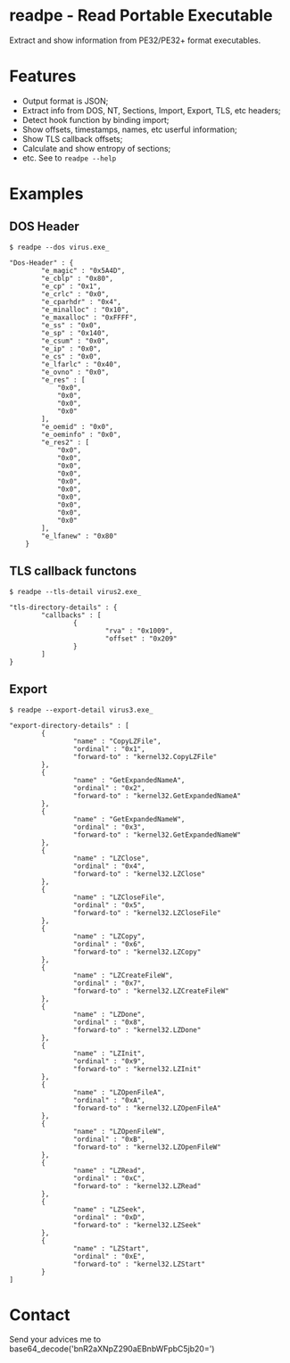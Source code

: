 readpe - Read Portable Executable
========================

Extract and show information from PE32/PE32+ format executables.

Features
========

* Output format is JSON;
* Extract info from DOS, NT, Sections, Import, Export, TLS, etc headers;
* Detect hook function by binding import;
* Show offsets, timestamps, names, etc userful information;
* Show TLS callback offsets;
* Calculate and show entropy of sections;
* etc. See to ```readpe --help```


Examples
========

DOS Header
----------

```$ readpe --dos virus.exe_```

```
"Dos-Header" : {
        "e_magic" : "0x5A4D",
        "e_cblp" : "0x80",
        "e_cp" : "0x1",
        "e_crlc" : "0x0",
        "e_cparhdr" : "0x4",
        "e_minalloc" : "0x10",
        "e_maxalloc" : "0xFFFF",
        "e_ss" : "0x0",
        "e_sp" : "0x140",
        "e_csum" : "0x0",
        "e_ip" : "0x0",
        "e_cs" : "0x0",
        "e_lfarlc" : "0x40",
        "e_ovno" : "0x0",
        "e_res" : [
            "0x0",
            "0x0",
            "0x0",
            "0x0"
        ],
        "e_oemid" : "0x0",
        "e_oeminfo" : "0x0",
        "e_res2" : [
            "0x0",
            "0x0",
            "0x0",
            "0x0",
            "0x0",
            "0x0",
            "0x0",
            "0x0",
            "0x0",
            "0x0"
        ],
        "e_lfanew" : "0x80"
    }
```

TLS callback functons
---------------------


```$ readpe --tls-detail virus2.exe_```
```
"tls-directory-details" : {
        "callbacks" : [
                {
                        "rva" : "0x1009",
                        "offset" : "0x209"
                }
        ]
}
```

Export
------

```$ readpe --export-detail virus3.exe_```
```
"export-directory-details" : [
        {
                "name" : "CopyLZFile",
                "ordinal" : "0x1",
                "forward-to" : "kernel32.CopyLZFile"
        },
        {
                "name" : "GetExpandedNameA",
                "ordinal" : "0x2",
                "forward-to" : "kernel32.GetExpandedNameA"
        },
        {
                "name" : "GetExpandedNameW",
                "ordinal" : "0x3",
                "forward-to" : "kernel32.GetExpandedNameW"
        },
        {
                "name" : "LZClose",
                "ordinal" : "0x4",
                "forward-to" : "kernel32.LZClose"
        },
        {
                "name" : "LZCloseFile",
                "ordinal" : "0x5",
                "forward-to" : "kernel32.LZCloseFile"
        },
        {
                "name" : "LZCopy",
                "ordinal" : "0x6",
                "forward-to" : "kernel32.LZCopy"
        },
        {
                "name" : "LZCreateFileW",
                "ordinal" : "0x7",
                "forward-to" : "kernel32.LZCreateFileW"
        },
        {
                "name" : "LZDone",
                "ordinal" : "0x8",
                "forward-to" : "kernel32.LZDone"
        },
        {
                "name" : "LZInit",
                "ordinal" : "0x9",
                "forward-to" : "kernel32.LZInit"
        },
        {
                "name" : "LZOpenFileA",
                "ordinal" : "0xA",
                "forward-to" : "kernel32.LZOpenFileA"
        },
        {
                "name" : "LZOpenFileW",
                "ordinal" : "0xB",
                "forward-to" : "kernel32.LZOpenFileW"
        },
        {
                "name" : "LZRead",
                "ordinal" : "0xC",
                "forward-to" : "kernel32.LZRead"
        },
        {
                "name" : "LZSeek",
                "ordinal" : "0xD",
                "forward-to" : "kernel32.LZSeek"
        },
        {
                "name" : "LZStart",
                "ordinal" : "0xE",
                "forward-to" : "kernel32.LZStart"
        }
]
```

Contact
=======

Send your advices me to base64_decode('bnR2aXNpZ290aEBnbWFpbC5jb20=')
